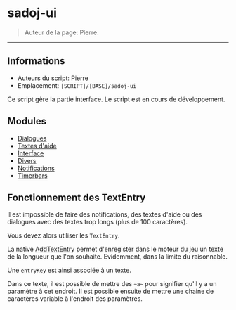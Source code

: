 # sadoj-ui

> Auteur de la page: Pierre.

---

## Informations

* Auteurs du script: Pierre
* Emplacement: `[SCRIPT]/[BASE]/sadoj-ui`

Ce script gère la partie interface. Le script est en cours de développement.

## Modules

* [Dialogues](life/dev/framework/sadoj-ui/dialogue.md)
* [Textes d'aide](life/dev/framework/sadoj-ui/helptext.md)
* [Interface](life/dev/framework/sadoj-ui/hud.md)
* [Divers](life/dev/framework/sadoj-ui/misc.md)
* [Notifications](life/dev/framework/sadoj-ui/notification.md)
* [Timerbars](life/dev/framework/sadoj-ui/timerbars.md)

## Fonctionnement des TextEntry

Il est impossible de faire des notifications, des textes d'aide ou des dialogues avec des textes trop longs (plus de 100 caractères).

Vous devez alors utiliser les `TextEntry`.

La native [AddTextEntry](https://docs.fivem.net/natives/?_0x32CA01C3) permet d'enregister dans le moteur du jeu un texte de la longueur que l'on souhaite. Evidemment, dans la limite du raisonnable.

Une `entryKey` est ainsi associée à un texte.

Dans ce texte, il est possible de mettre des `~a~` pour signifier qu'il y a un paramètre à cet endroit.
Il est possible ensuite de mettre une chaine de caractères variable à l'endroit des paramètres.

